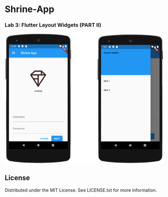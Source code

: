 # Shrine-App
### Lab 3: Flutter Layout Widgets (PART II)

![Shrine App 1](https://github.com/mennatallahhassan/Shrine-App/blob/main/screenshots/application.png)


## License
Distributed under the MIT License. See LICENSE.txt for more information.

